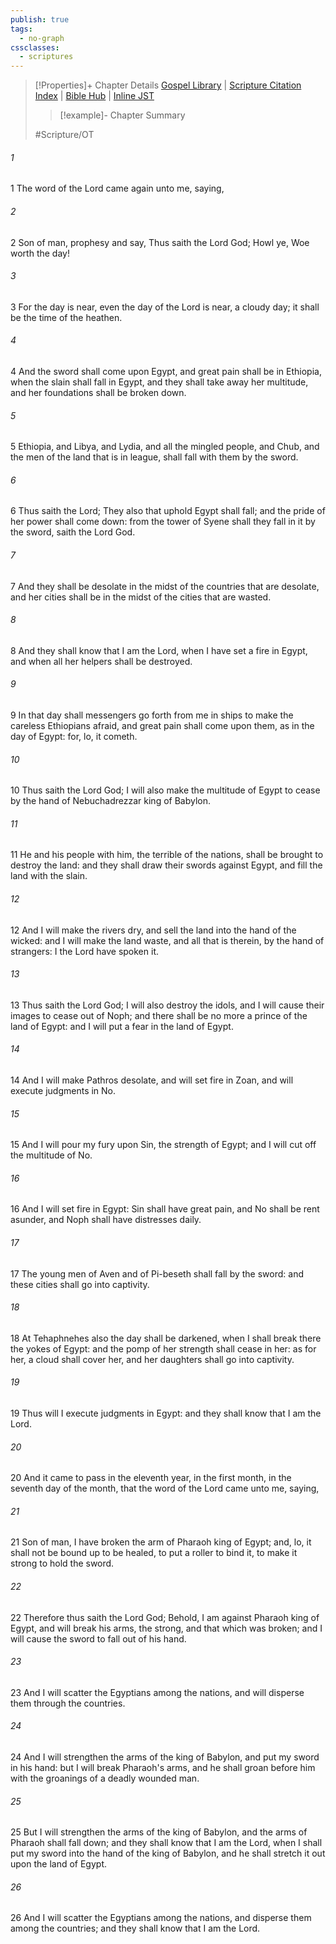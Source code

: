 ```yaml
---
publish: true
tags:
  - no-graph
cssclasses:
  - scriptures
---
```

>[!Properties]+ Chapter Details
>[Gospel Library](https://churchofjesuschrist.org/study/scriptures/ot/ezek/30?lang=eng)    |    [Scripture Citation Index](https://scriptures.byu.edu/#07e1e::c07e1e)    |    [Bible Hub](https://biblehub.com/ezekiel/30.htm)    |    [Inline JST](https://scripturetoolbox.com/html/ic/Ezekiel/30.html)
>>[!example]- Chapter Summary
>> 
> 
>
>#Scripture/OT
###### 1
1 The word of the Lord came again unto me, saying,
###### 2
2 Son of man, prophesy and say, Thus saith the Lord God; Howl ye, Woe worth the day!
###### 3
3 For the day is near, even the day of the Lord is near, a cloudy day; it shall be the time of the heathen.
###### 4
4 And the sword shall come upon Egypt, and great pain shall be in Ethiopia, when the slain shall fall in Egypt, and they shall take away her multitude, and her foundations shall be broken down.
###### 5
5 Ethiopia, and Libya, and Lydia, and all the mingled people, and Chub, and the men of the land that is in league, shall fall with them by the sword.
###### 6
6 Thus saith the Lord; They also that uphold Egypt shall fall; and the pride of her power shall come down: from the tower of Syene shall they fall in it by the sword, saith the Lord God.
###### 7
7 And they shall be desolate in the midst of the countries that are desolate, and her cities shall be in the midst of the cities that are wasted.
###### 8
8 And they shall know that I am the Lord, when I have set a fire in Egypt, and when all her helpers shall be destroyed.
###### 9
9 In that day shall messengers go forth from me in ships to make the careless Ethiopians afraid, and great pain shall come upon them, as in the day of Egypt: for, lo, it cometh.
###### 10
10 Thus saith the Lord God; I will also make the multitude of Egypt to cease by the hand of Nebuchadrezzar king of Babylon.
###### 11
11 He and his people with him, the terrible of the nations, shall be brought to destroy the land: and they shall draw their swords against Egypt, and fill the land with the slain.
###### 12
12 And I will make the rivers dry, and sell the land into the hand of the wicked: and I will make the land waste, and all that is therein, by the hand of strangers: I the Lord have spoken it.
###### 13
13 Thus saith the Lord God; I will also destroy the idols, and I will cause their images to cease out of Noph; and there shall be no more a prince of the land of Egypt: and I will put a fear in the land of Egypt.
###### 14
14 And I will make Pathros desolate, and will set fire in Zoan, and will execute judgments in No.
###### 15
15 And I will pour my fury upon Sin, the strength of Egypt; and I will cut off the multitude of No.
###### 16
16 And I will set fire in Egypt: Sin shall have great pain, and No shall be rent asunder, and Noph shall have distresses daily.
###### 17
17 The young men of Aven and of Pi-beseth shall fall by the sword: and these cities shall go into captivity.
###### 18
18 At Tehaphnehes also the day shall be darkened, when I shall break there the yokes of Egypt: and the pomp of her strength shall cease in her: as for her, a cloud shall cover her, and her daughters shall go into captivity.
###### 19
19 Thus will I execute judgments in Egypt: and they shall know that I am the Lord.
###### 20
20 And it came to pass in the eleventh year, in the first month, in the seventh day of the month, that the word of the Lord came unto me, saying,
###### 21
21 Son of man, I have broken the arm of Pharaoh king of Egypt; and, lo, it shall not be bound up to be healed, to put a roller to bind it, to make it strong to hold the sword.
###### 22
22 Therefore thus saith the Lord God; Behold, I am against Pharaoh king of Egypt, and will break his arms, the strong, and that which was broken; and I will cause the sword to fall out of his hand.
###### 23
23 And I will scatter the Egyptians among the nations, and will disperse them through the countries.
###### 24
24 And I will strengthen the arms of the king of Babylon, and put my sword in his hand: but I will break Pharaoh's arms, and he shall groan before him with the groanings of a deadly wounded man.
###### 25
25 But I will strengthen the arms of the king of Babylon, and the arms of Pharaoh shall fall down; and they shall know that I am the Lord, when I shall put my sword into the hand of the king of Babylon, and he shall stretch it out upon the land of Egypt.
###### 26
26 And I will scatter the Egyptians among the nations, and disperse them among the countries; and they shall know that I am the Lord.
